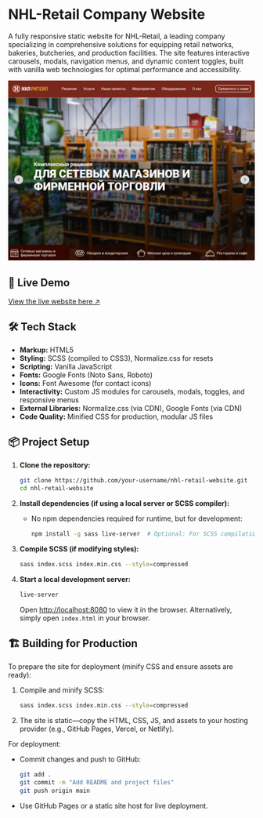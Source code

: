 # NHL-Retail Company Website

A fully responsive static website for NHL-Retail, a leading company specializing in comprehensive solutions for equipping retail networks, bakeries, butcheries, and production facilities. The site features interactive carousels, modals, navigation menus, and dynamic content toggles, built with vanilla web technologies for optimal performance and accessibility.

![Website Preview](./images/screenshot.png)

## 🚀 Live Demo

[View the live website here ↗](https://asistent1001.github.io/ITstep-eshop-project/)  

## 🛠️ Tech Stack

-   **Markup:** HTML5
-   **Styling:** SCSS (compiled to CSS3), Normalize.css for resets
-   **Scripting:** Vanilla JavaScript
-   **Fonts:** Google Fonts (Noto Sans, Roboto)
-   **Icons:** Font Awesome (for contact icons)
-   **Interactivity:** Custom JS modules for carousels, modals, toggles, and responsive menus
-   **External Libraries:** Normalize.css (via CDN), Google Fonts (via CDN)
-   **Code Quality:** Minified CSS for production, modular JS files

## 📦 Project Setup

1.  **Clone the repository:**
    ```bash
    git clone https://github.com/your-username/nhl-retail-website.git
    cd nhl-retail-website
    ```

2.  **Install dependencies (if using a local server or SCSS compiler):**
    - No npm dependencies required for runtime, but for development:
      ```bash
      npm install -g sass live-server  # Optional: For SCSS compilation and local server
      ```

3.  **Compile SCSS (if modifying styles):**
    ```bash
    sass index.scss index.min.css --style=compressed
    ```

4.  **Start a local development server:**
    ```bash
    live-server
    ```
    Open [http://localhost:8080](http://localhost:8080) to view it in the browser. Alternatively, simply open `index.html` in your browser.

## 🏗️ Building for Production

To prepare the site for deployment (minify CSS and ensure assets are ready):

1.  Compile and minify SCSS:
    ```bash
    sass index.scss index.min.css --style=compressed
    ```

2.  The site is static—copy the HTML, CSS, JS, and assets to your hosting provider (e.g., GitHub Pages, Vercel, or Netlify).

For deployment:
- Commit changes and push to GitHub:
  ```bash
  git add .
  git commit -m "Add README and project files"
  git push origin main
  ```
- Use GitHub Pages or a static site host for live deployment.